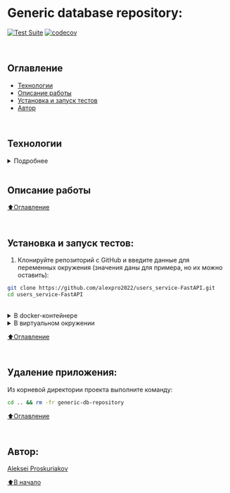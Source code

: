 # Generic database repository:

[![Test Suite](https://github.com/alexpro2022/users_service-FastAPI/actions/workflows/main.yml/badge.svg)](https://github.com/alexpro2022/users_service-FastAPI/actions/workflows/main.yml)
[![codecov](https://codecov.io/gh/alexpro2022/users_service-FastAPI/graph/badge.svg?token=s7OXPe3tw9)](https://codecov.io/gh/alexpro2022/users_service-FastAPI)

<br>

## Оглавление
- [Технологии](#технологии)
- [Описание работы](#описание-работы)
- [Установка и запуск тестов](#установка-и-запуск-тестов)
- [Автор](#автор)

<br>

## Технологии
<details><summary>Подробнее</summary><br>

[![Python](https://img.shields.io/badge/python-3.10%20%7C%203.11%20%7C%203.12-blue?logo=python)](https://www.python.org/)
[![asyncio](https://img.shields.io/badge/-asyncio-464646?logo=python)](https://docs.python.org/3/library/asyncio.html)
[![FastAPI](https://img.shields.io/badge/-FastAPI-464646?logo=fastapi)](https://fastapi.tiangolo.com/)
[![SQLAlchemy](https://img.shields.io/badge/SQLAlchemy-v2.0-blue?logo=sqlalchemy)](https://www.sqlalchemy.org/)
[![Pytest](https://img.shields.io/badge/-Pytest-464646?logo=Pytest)](https://docs.pytest.org/en/latest/)
[![Pytest-asyncio](https://img.shields.io/badge/-Pytest--asyncio-464646?logo=Pytest-asyncio)](https://pypi.org/project/pytest-asyncio/)
[![pre-commit](https://img.shields.io/badge/-pre--commit-464646?logo=pre-commit)](https://pre-commit.com/)

[⬆️Оглавление](#оглавление)

</details>

<br>

## Описание работы


[⬆️Оглавление](#оглавление)

<br>

## Установка и запуск тестов:
1. Клонируйте репозиторий с GitHub и введите данные для переменных окружения (значения даны для примера, но их можно оставить):

```bash
git clone https://github.com/alexpro2022/users_service-FastAPI.git
cd users_service-FastAPI
```
<br>
<details><summary>В docker-контейнере</summary><br>

2. Из корневой директории проекта выполните команду:
```bash
docker build -f ./docker/test.Dockerfile -t app .
docker run --name tests app
docker container rm tests
docker rmi app
```
<h1></h1>
</details>

<details><summary>В виртуальном окружении</summary><br>

2. Создайте и активируйте виртуальное окружение:
   * Если у вас Linux/macOS
   ```bash
    python -m venv venv && source venv/bin/activate
   ```
   * Если у вас Windows
   ```bash
    python -m venv venv && source venv/Scripts/activate
   ```

3. Установите в виртуальное окружение все необходимые зависимости из файла **requirements.txt**:
```bash
python -m pip install --upgrade pip
pip install -r requirements.txt
```

4.  Для запуска тестов выполните команду:
```bash
pytest
```
<h1></h1>
</details>

[⬆️Оглавление](#оглавление)

<br>

## Удаление приложения:
Из корневой директории проекта выполните команду:
```bash
cd .. && rm -fr generic-db-repository
```

[⬆️Оглавление](#оглавление)

<br>

## Автор:

[Aleksei Proskuriakov](https://github.com/alexpro2022)

[⬆️В начало](#Generic-database-repository:)

